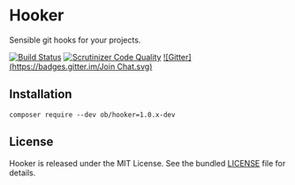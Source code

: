 # Hooker

Sensible git hooks for your projects.

[![Build Status](https://travis-ci.org/marcaube/hooker.svg)](https://travis-ci.org/marcaube/hooker) [![Scrutinizer Code Quality](https://scrutinizer-ci.com/g/marcaube/hooker/badges/quality-score.png?b=master)](https://scrutinizer-ci.com/g/marcaube/hooker/?branch=master) [![Gitter](https://badges.gitter.im/Join Chat.svg)](https://gitter.im/marcaube/hooker?utm_source=badge&utm_medium=badge&utm_campaign=pr-badge&utm_content=badge)


## Installation

`composer require --dev ob/hooker=1.0.x-dev`


## License

Hooker is released under the MIT License. See the bundled [LICENSE]() file for details.
